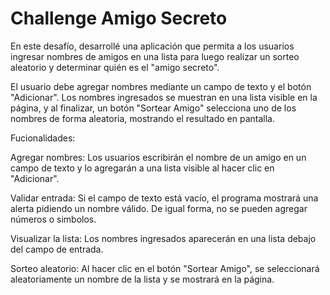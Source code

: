 <h1> Challenge Amigo Secreto </h1>

En este desafío, desarrollé una aplicación que permita a los usuarios ingresar nombres de amigos en una lista para luego realizar un sorteo aleatorio y determinar quién es el "amigo secreto".

El usuario debe agregar nombres mediante un campo de texto y el botón "Adicionar". Los nombres ingresados se muestran en una lista visible en la página, y al finalizar, un botón "Sortear Amigo" selecciona uno de los nombres de forma aleatoria, mostrando el resultado en pantalla.

Fucionalidades:

Agregar nombres: Los usuarios escribirán el nombre de un amigo en un campo de texto y lo agregarán a una lista visible al hacer clic en "Adicionar".

Validar entrada: Si el campo de texto está vacío, el programa mostrará una alerta pidiendo un nombre válido. De igual forma, no se pueden agregar números o simbolos.

Visualizar la lista: Los nombres ingresados aparecerán en una lista debajo del campo de entrada.

Sorteo aleatorio: Al hacer clic en el botón "Sortear Amigo", se seleccionará aleatoriamente un nombre de la lista y se mostrará en la página.
